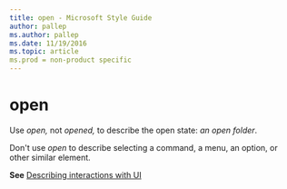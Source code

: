 ```yaml
---
title: open - Microsoft Style Guide
author: pallep
ms.author: pallep
ms.date: 11/19/2016
ms.topic: article
ms.prod = non-product specific
---
```


# open

Use *open,* not *opened,* to describe the open state: *an open folder*.

Don't use *open* to describe selecting a command, a menu, an option, or other similar element.

**See** [Describing interactions with UI](/style-guide/procedures-instructions/describing-interactions-with-ui)
